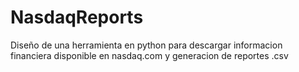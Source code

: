 # NasdaqReports
Diseño de una herramienta en python para descargar informacion financiera disponible en nasdaq.com y generacion de reportes .csv
